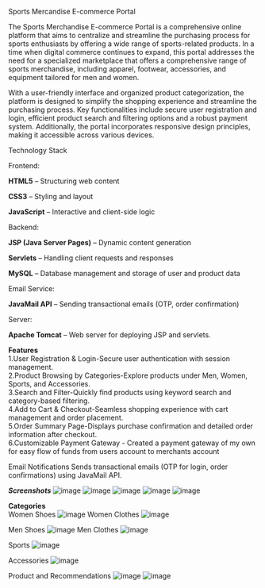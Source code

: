 Sports Mercandise E-commerce Portal

The Sports Merchandise E-commerce Portal is a comprehensive online platform that aims to centralize and streamline the purchasing process for sports enthusiasts by offering a wide range of sports-related products. In a time when digital commerce continues to expand, this portal addresses the need for a specialized marketplace that offers a comprehensive range of sports merchandise, including apparel, footwear, accessories, and equipment tailored for men and women.

With a user-friendly interface and organized product categorization, the platform is designed to simplify the shopping experience and streamline the purchasing process. Key functionalities include secure user registration and login, efficient product search and filtering options and a robust payment system. Additionally, the portal incorporates responsive design principles, making it accessible across various devices.

Technology Stack

Frontend:  

**HTML5** – Structuring web content   

**CSS3** – Styling and layout  

**JavaScript** – Interactive and client-side logic  

Backend:  

**JSP (Java Server Pages)** – Dynamic content generation  

**Servlets** – Handling client requests and responses  

**MySQL** – Database management and storage of user and product data  

Email Service:  

**JavaMail API** – Sending transactional emails (OTP, order confirmation)  

Server:  

**Apache Tomcat** – Web server for deploying JSP and servlets.  


**Features**  
1.User Registration & Login-Secure user authentication with session management.  
2.Product Browsing by Categories-Explore products under Men, Women, Sports, and Accessories.  
3.Search and Filter-Quickly find products using keyword search and category-based filtering.  
4.Add to Cart & Checkout-Seamless shopping experience with cart management and order placement.  
5.Order Summary Page-Displays purchase confirmation and detailed order information after checkout.  
6.Customizable Payment Gateway - Created a payment gateway of my own for easy flow of funds from users account to merchants account

Email Notifications
Sends transactional emails (OTP for login, order confirmations) using JavaMail API.  

***Screenshots***
![image](https://github.com/user-attachments/assets/1cecb7b9-cfd3-4e3a-9734-d304faef1ac2)
![image](https://github.com/user-attachments/assets/cfc9044d-ad04-4d2b-b0ed-d759ea5f087a)
![image](https://github.com/user-attachments/assets/707454fc-e6ce-4410-8829-fdaa0e03eef6)
![image](https://github.com/user-attachments/assets/613e2baa-0fab-440e-8061-8bb6516ba22f)
![image](https://github.com/user-attachments/assets/f9063c77-e918-47b7-9421-974f11bfce41)

**Categories**  
Women Shoes
![image](https://github.com/user-attachments/assets/bab84c2a-a843-4b4a-9e95-1dab2e1089bb)
Women Clothes
![image](https://github.com/user-attachments/assets/44593ba4-92a0-4b69-9c1f-e376b39570df)

Men Shoes
![image](https://github.com/user-attachments/assets/ae6c4a94-88fe-423d-a311-02174abe0392)
Men Clothes
![image](https://github.com/user-attachments/assets/b7a20ad3-8b38-4acd-874e-30eacdacad78)

Sports
![image](https://github.com/user-attachments/assets/96f501a8-f359-44e8-9946-44a5a1ef5299)

Accessories
![image](https://github.com/user-attachments/assets/0ecde91b-e3fe-48ee-ad21-1a04a94b5997)

Product and Recommendations
![image](https://github.com/user-attachments/assets/2062e60f-b3ee-42a9-9e13-46163310d972)
![image](https://github.com/user-attachments/assets/a9c2544f-da62-48f7-8e4f-b130d9ffb8cf)







